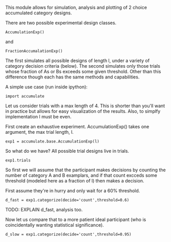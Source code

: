 This module allows for simulation, analysis and plotting of 2 choice accumulated category designs.  

There are two possible experimental design classes.

	AccumulationExp()

and 
	
	FractionAccumalationExp()

The first simulates all possible designs of length l, under a variety of category decision criteria (below).  The second simulates only those trials whose fraction of As or Bs exceeds some given threshold.  Other than this difference though each has the same methods and capabilities.

A simple use case (run inside ipython):

	import accumulate

Let us consider trials with a max length of 4.  This is shorter than you'll want in practice but allows for easy visualization of the results.  Also, to simplfy implementation l must be even.

First create an exhaustive experiment.  AccumulationExp() takes one argument, the max trial length, l.
	
	exp1 = accumulate.base.AccumulationExp(l)
		
So what do we have?  All possible trial designs live in trials.

	exp1.trials

So first we will assume that the participant makes decisions by counting the number of category A and B examplars, and if that count excceds some threshold (modeled here as a fraction of l) then makes a decision.  

First assume they're in hurry and only wait for a 60% threshold.

	d_fast = exp1.categorize(decide='count',threshold=0.6)

TODO: EXPLAIN d_fast, analysis too.

Now let us compare that to a more patient ideal participant (who is coincidentally wanting statistical significance).

	d_slow = exp1.categorize(decide='count',threshold=0.95)


